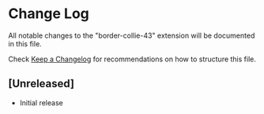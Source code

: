 # Change Log

All notable changes to the "border-collie-43" extension will be documented in this file.

Check [Keep a Changelog](http://keepachangelog.com/) for recommendations on how to structure this file.

## [Unreleased]

- Initial release